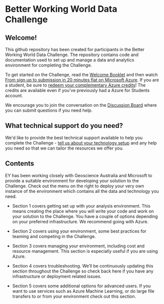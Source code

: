# Better Working World Data Challenge

## Welcome!

This github repository has been created for participants in the Better Working World Data Challenge. The repository contains code and documentation used to set up and manage a data and analytics environment for completing the Challenge. 

To get started on the Challenge, read the [Welcome Booklet](https://rebrand.ly/EY-welcome-booklet) and then watch [From sign up to submission in 20 minutes flat on Microsoft Azure](https://youtu.be/FxCjDc0GRxI). If you are a student, be sure to [redeem your complementary Azure credits](https://github.com/EY-Data-Science-Program/2021-Better-Working-World-Data-Challenge/wiki/1a.-Creating-an-Azure-for-Students-subscription)! The credits are available even if you've previously had a Azure for Students account.

We encourage you to join the conversation on the [Discussion Board](https://github.com/EY-Data-Science-Program/2021-Better-Working-World-Data-Challenge/discussions) where you can submit questions if you need help.

## What technical support do you need?
We'd like to provide the best technical support available to help you complete the Challenge - [tell us about your technology setup](https://forms.office.com/r/CfvHqVtzW8) and any help you need so that we can tailor the resources we offer you.

## Contents

EY has been working closely with Geoscience Australia and Microsoft to provide a suitable environment for developing your solution to the Challenge. Check out the menu on the right to deploy your very own instance of the environment which contains all the data and technology you need.

* Section 1 covers getting set up with your analysis environment. This means creating the place where you will write your code and work on your solution to the Challenge. You have a couple of options depending on your preferred infrastructure. We recommend going with Azure.

* Section 2 covers using your environment, some best practices for teaming and competing in the Challenge.

* Section 3 covers managing your environment, including cost and resource management. This section is especially useful if you are using Azure.

* Section 4 covers troubleshooting. We’ll be continuously updating this section throughout the Challenge so check back here if you have any infrastructure or deployment related issues.

* Section 5 covers some additional options for advanced users. If you want to use services such as Azure Machine Learning, or do large file transfers to or from your environment check out this section.